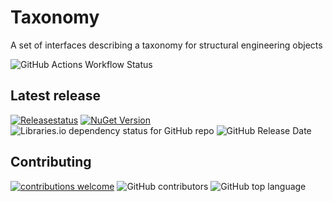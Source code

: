 # Taxonomy
A set of interfaces describing a taxonomy for structural engineering objects

![GitHub Actions Workflow Status](https://github.com/MagmaWorks/Taxonomy/actions/workflows/on-merge-to-main.yml/badge.svg)

## Latest release
[![Releasestatus](https://github.com/MagmaWorks/Taxonomy/actions/workflows/on-release.yml/badge.svg)](https://github.com/MagmaWorks/Taxonomy/releases)
[![NuGet Version](https://img.shields.io/nuget/v/MagmaWorks.Taxonomy.Profiles)](https://www.nuget.org/packages?q=Magmaworks.Taxonomy)
![Libraries.io dependency status for GitHub repo](https://img.shields.io/librariesio/github/MagmaWorks/Taxonomy)
![GitHub Release Date](https://img.shields.io/github/release-date/MagmaWorks/Taxonomy)


## Contributing 
[![contributions welcome](https://img.shields.io/badge/contributions-welcome-brightgreen.svg?style=flat)](https://github.com/MagmaWorks/Taxonomy/issues)
![GitHub contributors](https://img.shields.io/github/contributors/MagmaWorks/Taxonomy)
![GitHub top language](https://img.shields.io/github/languages/top/MagmaWorks/Taxonomy)

